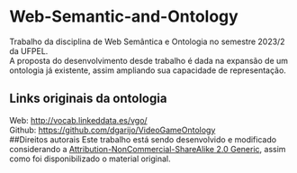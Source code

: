 # Web-Semantic-and-Ontology
Trabalho da disciplina de Web Semântica e Ontologia no semestre 2023/2 da UFPEL.</br>
A proposta do desenvolvimento desde trabalho é dada na expansão de um ontologia já existente, assim ampliando sua capacidade de representação.
## Links originais da ontologia
Web: http://vocab.linkeddata.es/vgo/</br>
Github: https://github.com/dgarijo/VideoGameOntology</br>
##Direitos autorais
Este trabalho está sendo desenvolvido e modificado considerando a [Attribution-NonCommercial-ShareAlike 2.0 Generic](https://creativecommons.org/licenses/by-nc-sa/2.0/), assim como foi disponibilizado o material original.
